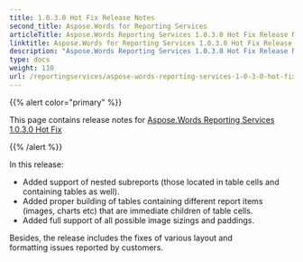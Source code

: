 ```yaml
---
title: 1.0.3.0 Hot Fix Release Notes
second_title: Aspose.Words for Reporting Services
articleTitle: Aspose.Words Reporting Services 1.0.3.0 Hot Fix Release Notes
linktitle: Aspose.Words for Reporting Services 1.0.3.0 Hot Fix Release Notes
description: "Aspose.Words Reporting Services 1.0.3.0 Hot Fix Release Notes – the latest updates and fixes."
type: docs
weight: 110
url: /reportingservices/aspose-words-reporting-services-1-0-3-0-hot-fix-release-notes/
---
```


{{% alert color="primary" %}}

This page contains release notes for [Aspose.Words Reporting Services 1.0.3.0 Hot Fix](https://downloads.aspose.com/words/reportingservices/new-releases/aspose.words-reporting-services-1.0.3.0-hot-fix/)

{{% /alert %}}

In this release:

- Added support of nested subreports (those located in table cells and containing tables as well).
- Added proper building of tables containing different report items (images, charts etc) that are immediate children of table cells.
- Added full support of all possible image sizings and paddings.

Besides, the release includes the fixes of various layout and formatting issues reported by customers.
